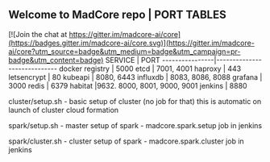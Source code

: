 Welcome to MadCore repo
|
         PORT TABLES
----------------------------------------------

[![Join the chat at https://gitter.im/madcore-ai/core](https://badges.gitter.im/madcore-ai/core.svg)](https://gitter.im/madcore-ai/core?utm_source=badge&utm_medium=badge&utm_campaign=pr-badge&utm_content=badge)
   SERVICE      |           PORT
----------------|-----------------------------
docker registry |           5000
etcd            |        7001, 4001
haproxy         |           443
letsencrypt     |           80
kubeapi         |        8080, 6443
influxdb        |     8083, 8086, 8088
grafana         |          3000
redis           |          6379
habitat         |9632. 8000, 8001, 9000, 9001
jenkins         |          8880


cluster/setup.sh - basic setup of cluster (no job for that) this is automatic on launch of cluster cloud formation

spark/setup.sh - master setup of spark - madcore.spark.setup job in jenkins

spark/cluster.sh - cluster setup of spark - madcore.spark.cluster job in jenkins